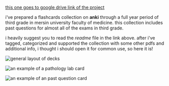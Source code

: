 [this one goes to google drive link of the project](https://drive.google.com/drive/folders/1NkZBE5DgrjkfSPE9R6oR8rPbMm-Kqw14?usp=sharing)

i've prepared a flashcards collection on **anki** through a full year period of third grade in mersin university faculty of medicine. this collection includes past questions for almost all of the exams in third grade.  

i heavily suggest you to read the _readme_ file in the link above. after i've tagged, categorized and supported the collection with some other pdfs and additional info, i thought i should open it for common use, so here it is!

![general layout of decks]({{site.baseurl}}/images/anki1.png)
   
![an example of a pathology lab card]({{site.baseurl}}/images/anki2.png)

![an example of an past question card]({{site.baseurl}}/images/anki3.png)
